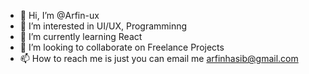 - 👋 Hi, I’m @Arfin-ux
- 👀 I’m interested in UI/UX, Programminng
- 🌱 I’m currently learning React
- 💞️ I’m looking to collaborate on Freelance Projects
- 📫 How to reach me is just you can email me arfinhasib@gmail.com

<!---
Arfin-ux/Arfin-ux is a ✨ special ✨ repository because its `README.md` (this file) appears on your GitHub profile.
You can click the Preview link to take a look at your changes.
--->
